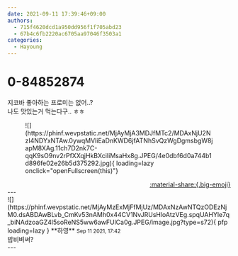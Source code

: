 ```yaml
---
date: 2021-09-11 17:39:46+09:00
authors:
  - 715f4620dcd1a950dd956f1f705abd23
  - 67b4c6fb2220ac6705aa97046f3503a1
categories:
  - Hayoung
---
```


# 0-84852874

<div class="post-container" markdown="1">
<div class="content-container md-sidebar__scrollwrap" markdown="1">

지코바 좋아하는 프로미는 없어..?<br>나도 맛있는거 먹는다구.. ㅎㅎ
<figure markdown="1">
![](https://phinf.wevpstatic.net/MjAyMjA3MDJfMTc2/MDAxNjU2NzI4NDYxNTAw.0ywqMVliEaDnKWD6jfATNhSvQzWgDgmsbgW8japM8XAg.11ch7D2nk7C-qqK9sO9nv2rPfXXqjHkBXciIiMsaHx8g.JPEG/4e0dbf6d0a744b1d896fe02e26b5d375292.jpg){ loading=lazy onclick="openFullscreen(this)"}
</figure>


</div>
</div>

<div style="text-align: right;" markdown="1">
<a href="https://weverse.io/fromis9/fanpost/0-84852874" style="text-align: right;">:material-share:{.big-emoji}</a>
</div>
---

<div class="comments-container md-sidebar__scrollwrap" markdown="1">
<div class="comment" markdown="1">
<div class='id-container' markdown="1">
![](https://phinf.wevpstatic.net/MjAyMzExMjFfMjUz/MDAxNzAwNTQzODEzNjM0.dsABDAwBLvb_CmKv53nAMh0x44CV1NvJRUsHloAtzVEg.spqUAHYle7q_biNAdzoaGZ4l5soReNS5ww6awFUlCa0g.JPEG/image.jpg?type=s72){ pfp loading=lazy }
**<span class="artist">하영</span>** <small>Sep 11 2021, 17:42</small><br>
</div>
<div class='comment-body' markdown="1">
밥비벼써?
</div>
</div>
</div>
---
